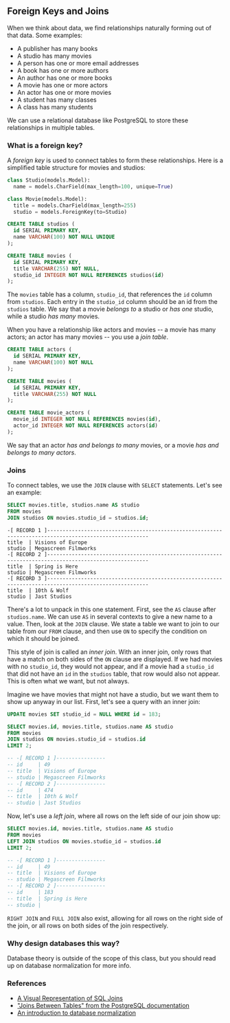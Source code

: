 ## Foreign Keys and Joins

When we think about data, we find relationships naturally forming out of that data. Some examples:

- A publisher has many books
- A studio has many movies
- A person has one or more email addresses
- A book has one or more authors
- An author has one or more books
- A movie has one or more actors
- An actor has one or more movies
- A student has many classes
- A class has many students

We can use a relational database like PostgreSQL to store these relationships in multiple tables.

### What is a foreign key?

A _foreign key_ is used to connect tables to form these relationships. Here is a simplified table structure for movies and studios:

```py
class Studio(models.Model):
  name = models.CharField(max_length=100, unique=True)

class Movie(models.Model):
  title = models.CharField(max_length=255)
  studio = models.ForeignKey(to=Studio)
```

```sql
CREATE TABLE studios (
  id SERIAL PRIMARY KEY,
  name VARCHAR(100) NOT NULL UNIQUE
);

CREATE TABLE movies (
  id SERIAL PRIMARY KEY,
  title VARCHAR(255) NOT NULL,
  studio_id INTEGER NOT NULL REFERENCES studios(id)
);
```

The `movies` table has a column, `studio_id`, that references the `id` column from `studios`. Each entry in the `studio_id` column should be an id from the `studios` table. We say that a movie _belongs to_ a studio or _has one_ studio, while a studio _has many_ movies.

When you have a relationship like actors and movies -- a movie has many actors; an actor has many movies -- you use a _join table_.

```sql
CREATE TABLE actors (
  id SERIAL PRIMARY KEY,
  name VARCHAR(100) NOT NULL
);

CREATE TABLE movies (
  id SERIAL PRIMARY KEY,
  title VARCHAR(255) NOT NULL
);

CREATE TABLE movie_actors (
  movie_id INTEGER NOT NULL REFERENCES movies(id),
  actor_id INTEGER NOT NULL REFERENCES actors(id)
);
```

We say that an actor _has and belongs to many_ movies, or a movie _has and belongs to many actors_.

### Joins

To connect tables, we use the `JOIN` clause with `SELECT` statements. Let's see an example:

```sql
SELECT movies.title, studios.name AS studio
FROM movies
JOIN studios ON movies.studio_id = studios.id;
```

```
-[ RECORD 1 ]-------------------------------------------------------------------------------------------------------
title  | Visions of Europe
studio | Megascreen Filmworks
-[ RECORD 2 ]-------------------------------------------------------------------------------------------------------
title  | Spring is Here
studio | Megascreen Filmworks
-[ RECORD 3 ]-------------------------------------------------------------------------------------------------------
title  | 10th & Wolf
studio | Jast Studios
```

There's a lot to unpack in this one statement. First, see the `AS` clause after `studios.name`. We can use `AS` in several contexts to give a new name to a value. Then, look at the `JOIN` clause. We state a table we want to join to our table from our `FROM` clause, and then use `ON` to specify the condition on which it should be joined.

This style of join is called an _inner join_. With an inner join, only rows that have a match on both sides of the `ON` clause are displayed. If we had movies with no `studio_id`, they would not appear, and if a movie had a `studio_id` that did not have an `id` in the `studios` table, that row would also not appear. This is often what we want, but not always.

Imagine we have movies that might not have a studio, but we want them to show up anyway in our list. First, let's see a query with an inner join:

```sql
UPDATE movies SET studio_id = NULL WHERE id = 183;

SELECT movies.id, movies.title, studios.name AS studio
FROM movies
JOIN studios ON movies.studio_id = studios.id
LIMIT 2;

-- -[ RECORD 1 ]----------------
-- id     | 49
-- title  | Visions of Europe
-- studio | Megascreen Filmworks
-- -[ RECORD 2 ]----------------
-- id     | 474
-- title  | 10th & Wolf
-- studio | Jast Studios
```

Now, let's use a _left join_, where all rows on the left side of our join show up:

```sql
SELECT movies.id, movies.title, studios.name AS studio
FROM movies
LEFT JOIN studios ON movies.studio_id = studios.id
LIMIT 2;

-- -[ RECORD 1 ]----------------
-- id     | 49
-- title  | Visions of Europe
-- studio | Megascreen Filmworks
-- -[ RECORD 2 ]----------------
-- id     | 183
-- title  | Spring is Here
-- studio | 
```

`RIGHT JOIN` and `FULL JOIN` also exist, allowing for all rows on the right side of the join, or all rows on both sides of the join respectively.

### Why design databases this way?

Database theory is outside of the scope of this class, but you should read up on database normalization for more info.

### References

* [A Visual Representation of SQL Joins](https://www.codeproject.com/Articles/33052/Visual-Representation-of-SQL-Joins)
* ["Joins Between Tables" from the PostgreSQL documentation](https://www.postgresql.org/docs/9.6/static/tutorial-join.html)
* [An introduction to database normalization](http://phlonx.com/resources/nf3/)
